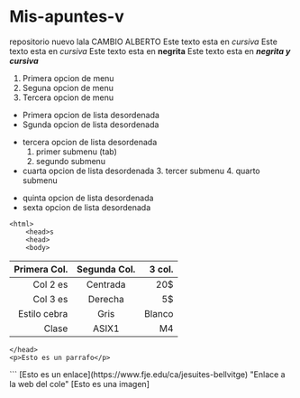 # Mis-apuntes-v
repositorio nuevo
lala
CAMBIO ALBERTO
Este texto esta en *cursiva*
Este texto esta en _cursiva_ 
Este texto esta en **negrita**
Este texto esta en **_negrita y cursiva_**

1. Primera opcion de menu
2. Seguna opcion de menu
3. Tercera opcion de menu

* Primera opcion de lista desordenada 
* Sgunda opcion de lista desordenada 
- tercera opcion de lista desordenada
    1. primer submenu (tab) 
    2. segundo submenu 
- cuarta opcion de lista desordenada
    3. tercer submenu 
    4. quarto submenu 
+ quinta opcion de lista desordenada 
+ sexta opcion de lista desordenada
```
<html>
    <head>s
    <head> 
    <body>
 ```



|Primera Col.|Segunda Col.| 3 col.|
|--------------:|:------------:|---------:|
|Col 2 es |Centrada|20$|
|Col 3 es | Derecha | 5$|
|Estilo cebra| Gris|Blanco|
|Clase| ASIX1|M4|

<html>
    <head>

    </head>
    <p>Esto es un parrafo</p>
</html>
```
[Esto es un enlace](https://www.fje.edu/ca/jesuites-bellvitge) "Enlace a la web del cole"
[Esto es una imagen] <img src="manzana.jpg" alt="">
